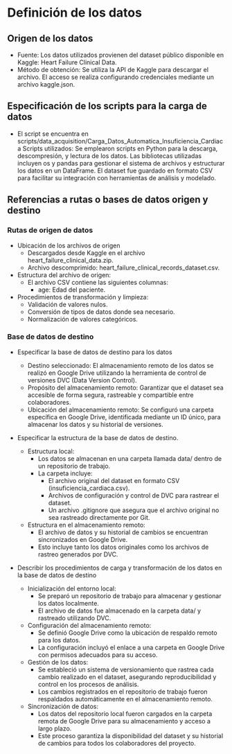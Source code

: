 # Definición de los datos

## Origen de los datos

- Fuente:
  Los datos utilizados provienen del dataset público disponible en Kaggle: Heart Failure Clinical Data.
- Método de obtención:
  Se utiliza la API de Kaggle para descargar el archivo.
  El acceso se realiza configurando credenciales mediante un archivo kaggle.json.

## Especificación de los scripts para la carga de datos

- El script se encuentra en scripts/data_acquisition/Carga_Datos_Automatica_Insuficiencia_Cardiaca
  Scripts utilizados:
  Se emplearon scripts en Python para la descarga, descompresión, y lectura de los datos.
  Las bibliotecas utilizadas incluyen os y pandas para gestionar el sistema de archivos y estructurar los datos en un DataFrame.
  El dataset fue guardado en formato CSV para facilitar su integración con herramientas de análisis y modelado.

## Referencias a rutas o bases de datos origen y destino

### Rutas de origen de datos

- Ubicación de los archivos de origen
  - Descargados desde Kaggle en el archivo heart_failure_clinical_data.zip.
  - Archivo descomprimido: heart_failure_clinical_records_dataset.csv.
- Estructura del archivo de origen:
  - El archivo CSV contiene las siguientes columnas:
    - age: Edad del paciente.
- Procedimientos de transformación y limpieza:
  - Validación de valores nulos.
  - Conversión de tipos de datos donde sea necesario.
  - Normalización de valores categóricos.

### Base de datos de destino

- Especificar la base de datos de destino para los datos
    - Destino seleccionado: El almacenamiento remoto de los datos se realizó en Google Drive utilizando la herramienta de control de versiones DVC (Data Version Control).
    - Propósito del almacenamiento remoto: Garantizar que el dataset sea accesible de forma segura, rastreable y compartible entre colaboradores.
    - Ubicación del almacenamiento remoto: Se configuró una carpeta específica en Google Drive, identificada mediante un ID único, para almacenar los datos y su historial de versiones.

- Especificar la estructura de la base de datos de destino.
  - Estructura local:
    - Los datos se almacenan en una carpeta llamada data/ dentro de un repositorio de trabajo.
    - La carpeta incluye:
      - El archivo original del dataset en formato CSV (insuficiencia_cardiaca.csv).
      - Archivos de configuración y control de DVC para rastrear el dataset.
      - Un archivo .gitignore que asegura que el archivo original no sea rastreado directamente por Git.
  - Estructura en el almacenamiento remoto:
    - El archivo de datos y su historial de cambios se encuentran sincronizados en Google Drive.
    - Esto incluye tanto los datos originales como los archivos de rastreo generados por DVC.
        
- Describir los procedimientos de carga y transformación de los datos en la base de datos de destino
  - Inicialización del entorno local:
    - Se preparó un repositorio de trabajo para almacenar y gestionar los datos localmente.
    - El archivo de datos fue almacenado en la carpeta data/ y rastreado utilizando DVC.
  - Configuración del almacenamiento remoto:
    - Se definió Google Drive como la ubicación de respaldo remoto para los datos.
    - La configuración incluyó el enlace a una carpeta en Google Drive con permisos adecuados para su acceso.
  - Gestión de los datos:
    - Se estableció un sistema de versionamiento que rastrea cada cambio realizado en el dataset, asegurando reproducibilidad y control en los procesos de análisis.
    - Los cambios registrados en el repositorio de trabajo fueron respaldados automáticamente en el almacenamiento remoto.
  - Sincronización de datos:
    - Los datos del repositorio local fueron cargados en la carpeta remota de Google Drive para su almacenamiento y acceso a largo plazo.
    - Este proceso garantiza la disponibilidad del dataset y su historial de cambios para todos los colaboradores del proyecto.
